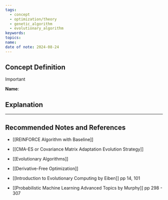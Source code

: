 ```yaml
---
tags:
  - concept
  - optimization/theory
  - genetic_algorithm
  - evolutionary_algorithm
keywords: 
topics: 
name: 
date of note: 2024-08-24
---
```


## Concept Definition

>[!important]
>**Name**: 



## Explanation





-----------
##  Recommended Notes and References



- [[REINFORCE Algorithm with Baseline]]
- [[CMA-ES or Covariance Matrix Adaptation Evolution Strategy]]
- [[Evolutionary Algorithms]]
- [[Derivative-Free Optimization]]


- [[Introduction to Evolutionary Computing by Eiben]] pp 14, 101
- [[Probabilistic Machine Learning Advanced Topics by Murphy]] pp 298 - 307